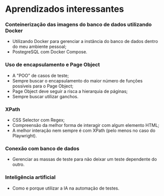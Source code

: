 # Aprendizados interessantes

### Conteinerização das imagens do banco de dados utilizando Docker
- Utilizando Docker para gerenciar a instância do banco de dados dentro do meu ambiente pessoal;
- PostegreSQL com Docker Compose.

### Uso de encapsulamento e Page Object
- A "POO" de casos de teste;
- Sempre buscar o encapsulamento do maior número de funções possíveis para o Page Object;
- Page Object deve seguir a risca a hierarquia de páginas;
- Sempre buscar utilizar ganchos.

### XPath
- CSS Selector com Regex;
- Compreensão da melhor forma de interagir com algum elemento HTML;
- A melhor interação nem sempre é com XPath (pelo menos no caso do Playwright).

### Conexão com banco de dados
- Gerenciar as massas de teste para não deixar um teste dependente do outro.

### Inteligência artificial
- Como e porque utilizar a IA na automação de testes.
